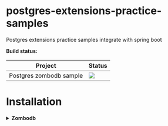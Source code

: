 # postgres-extensions-practice-samples
Postgres extensions practice samples integrate with spring boot

**Build status:**

| Project | Status |
| --- | --- |
| Postgres zombodb sample | ![](https://travis-ci.com/uuhnaut69/postgres-extensions-practice-samples.svg?branch=master) |

# Installation

<details>
  <summary><b>Zombodb</b></summary>
  
  <p>
Zombodb brings powerful text-search and analytics features to Postgres by using Elasticsearch as an index type. Its comprehensive query language and SQL functions enable new and creative ways to query your relational data.
  </p>
  
  <p>
    
  - Clone zombodb from source https://github.com/zombodb/zombodb.git

  - Using terminal go to clone folder

  - Config pg_config must be in your $PATH and be the binary for your target Postgres installation. Examples:
  
  ``` bash
  
  export PATH="$PATH:/Applications/Postgres.app/Contents/Versions/10/bin"
  ```
  
  - Make install 
  
  ``` bash
  
  make clean install
  
  ```
  
  - Go to directory /Users/uuhnaut/Library/Application\ Support/Postgres/var-10/ and add this to postgresql.conf && restart postgres
  
  ``` bash
  
  zdb.default_elasticsearch_url = 'http://localhost:9200/'
  ```
  
  </p>
</details>
